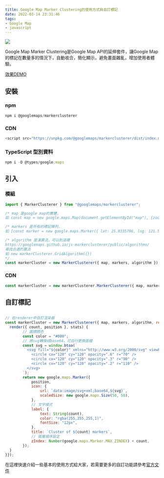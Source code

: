 ```yaml
---
title: Google Map Marker Clustering的使用方式與自訂標記
date: 2022-03-14 23:31:46
tags: 
- Google Map
- javascript
---
```


![](cover.jpg)

Google Map Marker Clustering是Google Map API的延伸套件，讓Google Map的標記在數量多的情況下，自動收合，簡化顯示，避免畫面雜亂，增加使用者體驗。

<!-- more -->

[效果DEMO](https://6yuwei.com/map_test/)

## 安裝

### npm
``` javascript
npm i @googlemaps/markerclusterer
```

### CDN

``` javascript
<script src="https://unpkg.com/@googlemaps/markerclusterer/dist/index.min.js"></script>
```

### TypeScript 型別資料

``` javascript
npm i -D @types/google.maps
```

## 引入

### 模組

``` javascript
import { MarkerClusterer } from "@googlemaps/markerclusterer";

/* map 是google map的實體，
如 const map = new google.maps.Map(document.getElementById("map"), {zoom: 4,center: uluru}); */

/* markers 是所有的標記陣列，
如 [const marker = new google.maps.Marker({ lat: 25.0335796, lng: 121.5618487 });] */

/* algorithm 是演算法，可以到這裡
https://googlemaps.github.io/js-markerclusterer/public/algorithms/
尋找合適的算法
如 new markerClusterer.GridAlgorithm({})
*/
const markerCluster = new MarkerClusterer({ map, markers, algorithm });
```

### CDN

``` javascript
const markerCluster = new markerClusterer.MarkerClusterer({ map, markers });
```

## 自訂標記
``` javascript

// 在renderer中自訂渲染器
const markerCluster = new MarkerClusterer({ map, markers, algorithm, renderer: {
  render({ count, position }, stats) {
        // 圖標顏色
        const color = "#000";
        // 將svg轉換成base64，可自行更換圖檔
        const svg = window.btoa(`
          <svg fill="${color}" xmlns="http://www.w3.org/2000/svg" viewBox="0 0 240 240">
            <circle cx="120" cy="120" opacity=".6" r="70" />
            <circle cx="120" cy="120" opacity=".3" r="90" />
            <circle cx="120" cy="120" opacity=".2" r="110" />
          </svg>
        `);
        return new google.maps.Marker({
            position,
            icon: {
                url: `data:image/svg+xml;base64,${svg}`,
                scaledSize: new google.maps.Size(50, 50),
            },
            // 文字樣式
            label: {
                text: String(count),
                color: "rgba(255,255,255,1)",
                fontSize: "12px",
            },
            title: `Cluster of ${count} markers`,
            // 圖層順序設定
            zIndex: Number(google.maps.Marker.MAX_ZINDEX) + count,
        });
  }
}});
```

在這裡快速介紹一些基本的使用方式給大家，若需要更多的自訂功能請參考[官方文件](https://googlemaps.github.io/js-markerclusterer/index.html)